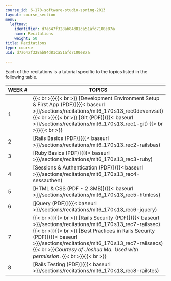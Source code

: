 ```yaml
---
course_id: 6-170-software-studio-spring-2013
layout: course_section
menu:
  leftnav:
    identifier: d7a647f328ab84d81ca51afd7100e87a
    name: Recitations
    weight: 50
title: Recitations
type: course
uid: d7a647f328ab84d81ca51afd7100e87a

---
```


Each of the recitations is a tutorial specific to the topics listed in the following table.

| WEEK # | TOPICS |
| --- | --- |
| 1 |  {{< br >}}{{< br >}} [Development Environment Setup & First App (PDF)]({{< baseurl >}}/sections/recitations/mit6_170s13_rec0devenvset) {{< br >}}{{< br >}} [Git (PDF)]({{< baseurl >}}/sections/recitations/mit6_170s13_rec1-git) {{< br >}}{{< br >}}  |
| 2 | [Rails Basics (PDF)]({{< baseurl >}}/sections/recitations/mit6_170s13_rec2-railsbas) |
| 3 | [Ruby Basics (PDF)]({{< baseurl >}}/sections/recitations/mit6_170s13_rec3-ruby) |
| 4 | [Sessions & Authentication (PDF)]({{< baseurl >}}/sections/recitations/mit6_170s13_rec4-sessauthen) |
| 5 | [HTML & CSS (PDF - 2.3MB)]({{< baseurl >}}/sections/recitations/mit6_170s13_rec5-htmlcss) |
| 6 | [jQuery (PDF)]({{< baseurl >}}/sections/recitations/mit6_170s13_rec6-jquery) |
| 7 |  {{< br >}}{{< br >}} [Rails Security (PDF)]({{< baseurl >}}/sections/recitations/mit6_170s13_rec7-railssec) {{< br >}}{{< br >}} [Best Practices in Rails Security (PDF)]({{< baseurl >}}/sections/recitations/mit6_170s13_rec7-railssecs)  {{< br >}}_Courtesy of Joshua Ma. Used with permission_. {{< br >}}{{< br >}}  |
| 8 | [Rails Testing (PDF)]({{< baseurl >}}/sections/recitations/mit6_170s13_rec8-railstes)